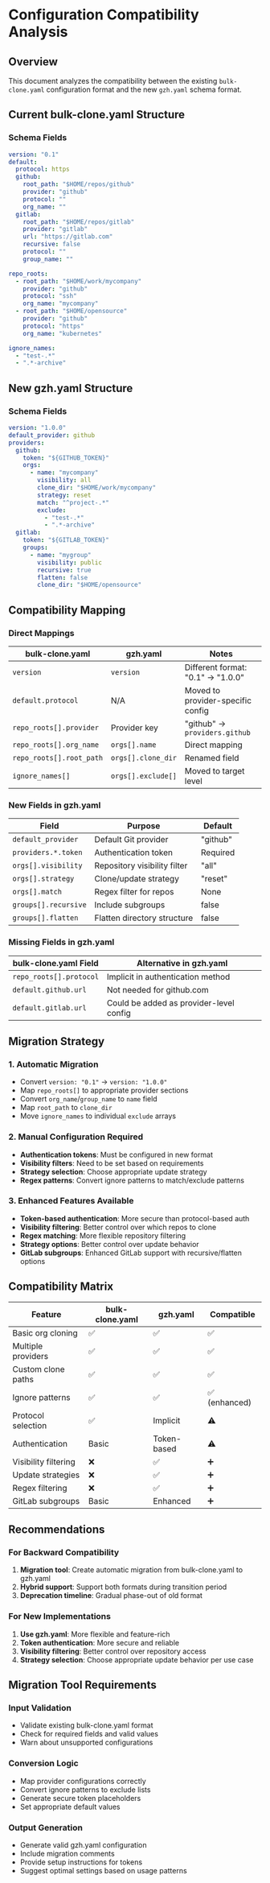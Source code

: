 # Configuration Compatibility Analysis

## Overview

This document analyzes the compatibility between the existing `bulk-clone.yaml` configuration format and the new `gzh.yaml` schema format.

## Current bulk-clone.yaml Structure

### Schema Fields

```yaml
version: "0.1"
default:
  protocol: https
  github:
    root_path: "$HOME/repos/github"
    provider: "github"
    protocol: ""
    org_name: ""
  gitlab:
    root_path: "$HOME/repos/gitlab"
    provider: "gitlab"
    url: "https://gitlab.com"
    recursive: false
    protocol: ""
    group_name: ""

repo_roots:
  - root_path: "$HOME/work/mycompany"
    provider: "github"
    protocol: "ssh"
    org_name: "mycompany"
  - root_path: "$HOME/opensource"
    provider: "github"
    protocol: "https"
    org_name: "kubernetes"

ignore_names:
  - "test-.*"
  - ".*-archive"
```

## New gzh.yaml Structure

### Schema Fields

```yaml
version: "1.0.0"
default_provider: github
providers:
  github:
    token: "${GITHUB_TOKEN}"
    orgs:
      - name: "mycompany"
        visibility: all
        clone_dir: "$HOME/work/mycompany"
        strategy: reset
        match: "^project-.*"
        exclude:
          - "test-.*"
          - ".*-archive"
  gitlab:
    token: "${GITLAB_TOKEN}"
    groups:
      - name: "mygroup"
        visibility: public
        recursive: true
        flatten: false
        clone_dir: "$HOME/opensource"
```

## Compatibility Mapping

### Direct Mappings

| bulk-clone.yaml          | gzh.yaml           | Notes                             |
| ------------------------ | ------------------ | --------------------------------- |
| `version`                | `version`          | Different format: "0.1" → "1.0.0" |
| `default.protocol`       | N/A                | Moved to provider-specific config |
| `repo_roots[].provider`  | Provider key       | "github" → `providers.github`     |
| `repo_roots[].org_name`  | `orgs[].name`      | Direct mapping                    |
| `repo_roots[].root_path` | `orgs[].clone_dir` | Renamed field                     |
| `ignore_names[]`         | `orgs[].exclude[]` | Moved to target level             |

### New Fields in gzh.yaml

| Field                | Purpose                      | Default  |
| -------------------- | ---------------------------- | -------- |
| `default_provider`   | Default Git provider         | "github" |
| `providers.*.token`  | Authentication token         | Required |
| `orgs[].visibility`  | Repository visibility filter | "all"    |
| `orgs[].strategy`    | Clone/update strategy        | "reset"  |
| `orgs[].match`       | Regex filter for repos       | None     |
| `groups[].recursive` | Include subgroups            | false    |
| `groups[].flatten`   | Flatten directory structure  | false    |

### Missing Fields in gzh.yaml

| bulk-clone.yaml Field   | Alternative in gzh.yaml                 |
| ----------------------- | --------------------------------------- |
| `repo_roots[].protocol` | Implicit in authentication method       |
| `default.github.url`    | Not needed for github.com               |
| `default.gitlab.url`    | Could be added as provider-level config |

## Migration Strategy

### 1. Automatic Migration

- Convert `version: "0.1"` → `version: "1.0.0"`
- Map `repo_roots[]` to appropriate provider sections
- Convert `org_name`/`group_name` to `name` field
- Map `root_path` to `clone_dir`
- Move `ignore_names` to individual `exclude` arrays

### 2. Manual Configuration Required

- **Authentication tokens**: Must be configured in new format
- **Visibility filters**: Need to be set based on requirements
- **Strategy selection**: Choose appropriate update strategy
- **Regex patterns**: Convert ignore patterns to match/exclude patterns

### 3. Enhanced Features Available

- **Token-based authentication**: More secure than protocol-based auth
- **Visibility filtering**: Better control over which repos to clone
- **Regex matching**: More flexible repository filtering
- **Strategy options**: Better control over update behavior
- **GitLab subgroups**: Enhanced GitLab support with recursive/flatten options

## Compatibility Matrix

| Feature              | bulk-clone.yaml | gzh.yaml    | Compatible    |
| -------------------- | --------------- | ----------- | ------------- |
| Basic org cloning    | ✅              | ✅          | ✅            |
| Multiple providers   | ✅              | ✅          | ✅            |
| Custom clone paths   | ✅              | ✅          | ✅            |
| Ignore patterns      | ✅              | ✅          | ✅ (enhanced) |
| Protocol selection   | ✅              | Implicit    | ⚠️            |
| Authentication       | Basic           | Token-based | ⚠️            |
| Visibility filtering | ❌              | ✅          | ➕            |
| Update strategies    | ❌              | ✅          | ➕            |
| Regex filtering      | ❌              | ✅          | ➕            |
| GitLab subgroups     | Basic           | Enhanced    | ➕            |

## Recommendations

### For Backward Compatibility

1. **Migration tool**: Create automatic migration from bulk-clone.yaml to gzh.yaml
2. **Hybrid support**: Support both formats during transition period
3. **Deprecation timeline**: Gradual phase-out of old format

### For New Implementations

1. **Use gzh.yaml**: More flexible and feature-rich
2. **Token authentication**: More secure and reliable
3. **Visibility filtering**: Better control over repository access
4. **Strategy selection**: Choose appropriate update behavior per use case

## Migration Tool Requirements

### Input Validation

- Validate existing bulk-clone.yaml format
- Check for required fields and valid values
- Warn about unsupported configurations

### Conversion Logic

- Map provider configurations correctly
- Convert ignore patterns to exclude lists
- Generate secure token placeholders
- Set appropriate default values

### Output Generation

- Generate valid gzh.yaml configuration
- Include migration comments
- Provide setup instructions for tokens
- Suggest optimal settings based on usage patterns
